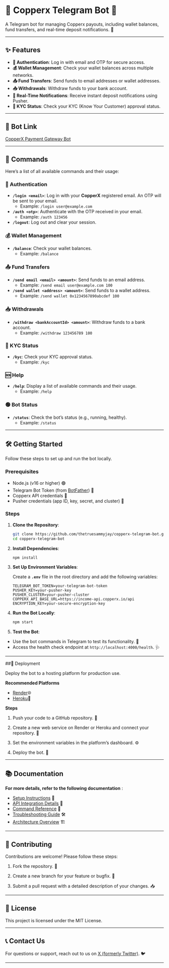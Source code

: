 # 🚀 Copperx Telegram Bot 🤖

A Telegram bot for managing Copperx payouts, including wallet balances, fund transfers, and real-time deposit notifications. 💸

---

## ✨ Features
- **🔐 Authentication**: Log in with email and OTP for secure access.
- **💰 Wallet Management**: Check your wallet balances across multiple networks.
- **📤 Fund Transfers**: Send funds to email addresses or wallet addresses.
- **📥 Withdrawals**: Withdraw funds to your bank account.
- **🔔 Real-Time Notifications**: Receive instant deposit notifications using Pusher.
- **📝 KYC Status**: Check your KYC (Know Your Customer) approval status.

---

## 🤖 Bot Link
[CopperX Payment Gateway Bot](https://t.me/CopperXPaymentGatewayBot)

---

## 📜 Commands

Here’s a list of all available commands and their usage:

### **🔐 Authentication**
- **`/login <email>`**: Log in with your **CopperX** registered email. An OTP will be sent to your email.
  - Example: `/login user@example.com`
- **`/auth <otp>`**: Authenticate with the OTP received in your email.
  - Example: `/auth 123456`
- **`/logout`**: Log out and clear your session.

### **💰 Wallet Management**
- **`/balance`**: Check your wallet balances.
  - Example: `/balance`

### **📤 Fund Transfers**
- **`/send email <email> <amount>`**: Send funds to an email address.
  - Example: `/send email user@example.com 100`
- **`/send wallet <address> <amount>`**: Send funds to a wallet address.
  - Example: `/send wallet 0x1234567890abcdef 100`

### **📥 Withdrawals**
- **`/withdraw <bankAccountId> <amount>`**: Withdraw funds to a bank account.
  - Example: `/withdraw 123456789 100`

### **📝 KYC Status**
- **`/kyc`**: Check your KYC approval status.
  - Example: `/kyc`

### **🆘 Help**
- **`/help`**: Display a list of available commands and their usage.
  - Example: `/help`

### **🟢 Bot Status**
- **`/status`**: Check the bot’s status (e.g., running, healthy).
  - Example: `/status`

---

## 🛠️ Getting Started

Follow these steps to set up and run the bot locally.

### **Prerequisites**

- Node.js (v16 or higher) 🟢
- Telegram Bot Token (from [BotFather](https://core.telegram.org/bots#botfather)) 🤖
- Copperx API credentials 🔑
- Pusher credentials (app ID, key, secret, and cluster) 📡

### **Steps**

1. **Clone the Repository**:
   ```bash
   git clone https://github.com/thetruesammyjay/copperx-telegram-bot.git
   cd copperx-telegram-bot
2. **Install Dependencies**:
    ```bash
    npm install
    ```
3. **Set Up Environment Variables**:

    Create a **`.env`** file in the root directory and add the following variables:
    ```plaintext
    TELEGRAM_BOT_TOKEN=your-telegram-bot-token
    PUSHER_KEY=your-pusher-key
    PUSHER_CLUSTER=your-pusher-cluster
    COPPERX_API_BASE_URL=https://income-api.copperx.io/api
    ENCRYPTION_KEY=your-secure-encryption-key
    ```
4. **Run the Bot Locally**:
    ```bash
    npm start
    ```
5. **Test the Bot**:
- Use the bot commands in Telegram to test its functionality. 🤖
- Access the health check endpoint at `http://localhost:4000/health`. 🩺

---
##🚀 Deployment

Deploy the bot to a hosting platform for production use.

**Recommended Platforms**
- [Render](render.com)🌐
- [Heroku](heroku.com)🚀

**Steps**

1. Push your code to a GitHub repository. 📂

2. Create a new web service on Render or Heroku and connect your repository. 🔗

3. Set the environment variables in the platform’s dashboard. ⚙️

4. Deploy the bot. 🚀

---
## 📚 Documentation

**For more details, refer to the following documentation** :
- [Setup Instructions](https://github.com/thetruesammyjay/copperx-bot/blob/main/docs/setup.md) 📝
- [API Integration Details](https://github.com/thetruesammyjay/copperx-bot/blob/main/doc/api.md) 🔗
- [Command Reference](https://github.com/thetruesammyjay/copperx-bot/blob/main/doc/commands.md) 📜
- [Troubleshooting Guide](https://github.com/thetruesammyjay/copperx-bot/blob/main/doc/troubleshooting.md) 🛠️
- [Architecture Overview](https://github.com/thetruesammyjay/copperx-bot/blob/main/doc/architecture.md) 🏗️

---
## 🤝 Contributing

Contributions are welcome! Please follow these steps:

1. Fork the repository. 🍴

2. Create a new branch for your feature or bugfix. 🌿

3. Submit a pull request with a detailed description of your changes. 📥

---
## 📜 License

This project is licensed under the MIT License.

---
## 📞 Contact Us

For questions or support, reach out to us on [X (formerly Twitter)](x.com/thatbwoysammyj). 🐦

---
